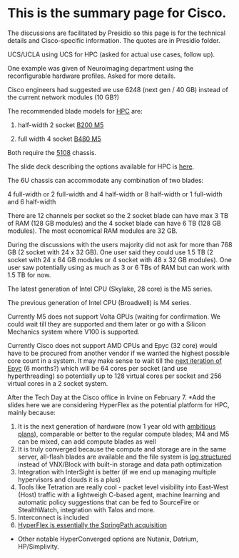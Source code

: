# This is the summary page for Cisco.

The discussions are facilitated by Presidio so this page is for the technical details and Cisco-specific information.
The quotes are in Presidio folder.

UCS/UCLA using UCS for HPC (asked for actual use cases, follow up).

One example was given of Neuroimaging department using the reconfigurable hardware profiles. Asked for more details.

Cisco engineers had suggested we use 6248 (next gen / 40 GB) instead of the current network modules (10 GB?)

The recommended blade models for [HPC](https://blogs.cisco.com/datacenter/cisco-ucs-delivers-industry-leading-gpu-density) are:

1) half-width 2 socket [B200 M5](https://github.com/Pomona-ITS/hpc/blob/master/design/vendors/Cisco/technical_documentation/datasheet-c78-739296.pdf)

2) full width 4 socket [B480 M5](https://github.com/Pomona-ITS/hpc/blob/master/design/vendors/Cisco/technical_documentation/datasheet-c78-739280.pdf)

Both require the [5108](https://github.com/Pomona-ITS/hpc/blob/master/design/vendors/Cisco/technical_documentation/spec_sheet_c17-644224.pdf) chassis.

The slide deck describing the options available for HPC is [here](https://github.com/Pomona-ITS/hpc/blob/master/design/vendors/Presidio/UCS-Customer%20Update%20.pdf).

The 6U chassis can accommodate any combination of two blades:

4 full-width 
or 2 full-width and 4 half-width 
or 8 half-width
or 1 full-width and 6 half-width

There are 12 channels per socket so the 2 socket blade can have max 3 TB of RAM (128 GB modules)
and the 4 socket blade can have 6 TB (128 GB modules).
The most economical RAM modules are 32 GB.

During the discussions with the users majority did not ask for more than 768 GB (2 socket with 24 x 32 GB).
One user said they could use 1.5 TB (2 socket with 24 x 64 GB modules or 4 socket with 48 x 32 GB modules).
One user saw potentially using as much as 3 or 6 TBs of RAM but can work with 1.5 TB for now.

The latest generation of Intel CPU (Skylake, 28 core) is the M5 series.

The previous generation of Intel CPU (Broadwell) is M4 series.

Currently M5 does not support Volta GPUs (waiting for confirmation. We could wait till they are supported and them later
or go with a Silicon Mechanics system where V100 is supported.

Currently Cisco does not support AMD CPUs and Epyc (32 core) would have to be procured from another vendor if we wanted
the highest possible core count in a system. It may make sense to wait till the [next iteration of Epyc](https://www.forbes.com/sites/davealtavilla/2017/10/31/amds-next-gen-big-iron-epyc-server-cpu-rumored-to-pack-64-cores-and-boatloads-of-cache/#dced82c5cc60) (6 months?)
which will be 64 cores per socket (and use hyperthreading) so potentially up to 128 virtual cores per socket and
256 virtual cores in a 2 socket system.



After the Tech Day at the Cisco office in Irvine on February 7. *Add the slides here
we are considering HyperFlex as the potential platform for HPC, mainly because:

1) It is the next generation of hardware (now 1 year old with [ambitious plans](https://github.com/Pomona-ITS/hpc/blob/master/design/vendors/Cisco/Image%20uploaded%20from%20iOS.jpg)), comparable or better to the regular compute blades; M4 and M5 can be mixed, can add compute blades as well
2) It is truly converged because the compute and storage are in the same server, all-flash blades are available and the file system is [log structured](https://en.wikipedia.org/wiki/Log-structured_file_system) instead of VNX/Block with built-in storage and data path optimization
3) Integration with InterSight is better (if we end up managing multiple hypervisors and clouds it is a plus)
4) Tools like Tetration are really cool - packet level visibility into East-West (Host) traffic with a lightweigh C-based agent, machine learning and automatic policy suggestions that can be fed to SourceFire or StealthWatch, integration with Talos and more.
5) Interconnect is included
6) [HyperFlex is essentially the SpringPath acquisition](http://geekfluent.com/2016/03/01/cisco-enters-hyperconverged-market-with-hyperflex/)

* Other notable HyperConverged options are Nutanix, Datrium, HP/Simplivity.

